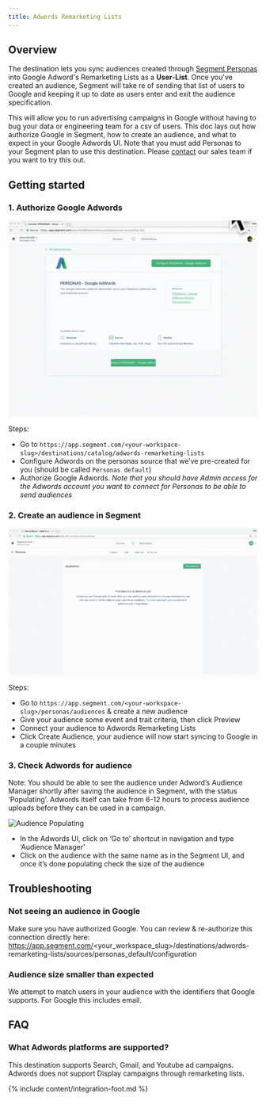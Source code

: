 ```yaml
---
title: Adwords Remarketing Lists
---
```


## Overview

The destination lets you sync audiences created through [Segment Personas](/docs/personas) into Google Adword's Remarketing Lists as a **User-List**. Once you've created an audience, Segment will take re of sending that list of users to Google and keeping it up to date as users enter and exit the audience specification.

This will allow you to run advertising campaigns in Google without having to bug your data or engineering team for a csv of users. This doc lays out how authorize Google in Segment, how to create an audience, and what to expect in your Google Adwords UI. Note that you must add Personas to your Segment plan to use this destination. Please [contact](https://segment.com/contact/demo) our sales team if you want to try this out.


## Getting started

### 1. Authorize Google Adwords
![](images/adwords_auth.gif)

Steps:
- Go to `https://app.segment.com/<your-workspace-slug>/destinations/catalog/adwords-remarketing-lists`
- Configure Adwords on the personas source that we’ve pre-created for you (should be called `Personas default`)
- Authorize Google Adwords. *Note that you should have Admin access for the Adwords account you want to connect for Personas to be able to send audiences*

### 2. Create an audience in Segment
![](images/adwords_setup.gif)

Steps:
- Go to `https://app.segment.com/<your-workspace-slug>/personas/audiences` & create a new audience
- Give your audience some event and trait criteria, then click Preview
- Connect your audience to Adwords Remarketing Lists
- Click Create Audience, your audience will now start syncing to Google in a couple minutes


### 3. Check Adwords for audience

Note: You should be able to see the audience under Adword’s Audience Manager shortly after saving the audience in Segment, with the status ‘Populating’. Adwords itself can take from 6-12 hours to process audience uploads before they can be used in a campaign.


![Audience Populating](https://d2mxuefqeaa7sj.cloudfront.net/s_D7130318509E27B3533EBAF268DC5C305DFB7941D861ABB49B123CC10864F01C_1517357695416_image.png)

- In the Adwords UI, click on ‘Go to’ shortcut in navigation and type ‘Audience Manager'
- Click on the audience with the same name as in the Segment UI, and once it’s done populating check the size of the audience

## Troubleshooting

### Not seeing an audience in Google

Make sure you have authorized Google. You can review & re-authorize this connection directly here: https://app.segment.com/<your_workspace_slug>/destinations/adwords-remarketing-lists/sources/personas_default/configuration

### Audience size smaller than expected

We attempt to match users in your audience with the identifiers that Google supports. For Google this includes email.

## FAQ

### What Adwords platforms are supported?

This destination supports Search, Gmail, and Youtube ad campaigns. Adwords does not support Display campaigns through remarketing lists.

{% include content/integration-foot.md %}
